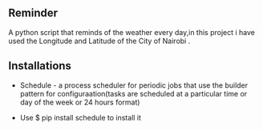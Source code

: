 ## Reminder
A python script that reminds of the weather every day,in this project i have used the Longitude and Latitude of the City of Nairobi .

## Installations
- Schedule - a process scheduler for periodic jobs that use the builder pattern for configuraation(tasks are scheduled at a particular time or day of the week or 24 hours format)

- Use $ pip install schedule   to install it
